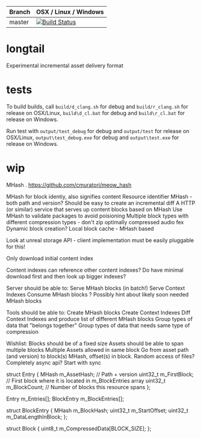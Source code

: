 |Branch      | OSX / Linux / Windows |
|------------|-----------------------|
|master      | [![Build Status](https://travis-ci.org/DanEngelbrecht/longtail.svg?branch=master)](https://travis-ci.org/DanEngelbrecht/longtail?branch=master) |

# longtail
Experimental incremental asset delivery format

# tests
To build builds, call `build/d_clang.sh` for debug and `build/r_clang.sh` for release on OSX/Linux, `build\d_cl.bat` for debug and `build\r_cl.bat` for release on Windows.

Run test with `output/test_debug` for debug and `output/test` for release on OSX/Linux, `output\test_debug.exe` for debug and `output\test.exe` for release on Windows.

# wip
MHash . https://github.com/cmuratori/meow_hash

MHash for block identiy, also signifies content
Resource identifier MHash - both path and version?
Should be easy to create an incremental diff
A HTTP (or similar) service that serves up content blocks based on MHash
Use MHash to validate packages to avoid poisioning
Multiple block types with different compression types - don't zip optimally compressed audio fex
Dynamic block creation?
Local block cache - MHash based

Look at unreal storage API - client implementation must be easily pluggable for this!

Only download initial content index

Content indexes can reference other content indexes? Do have minimal download first and then look up bigger indexes?

Server should be able to:
    Serve MHash blocks (in batch!)
    Serve Context Indexes
    Consume MHash blocks
    ? Possibly hint about likely soon needed MHash blocks

Tools should be able to:
    Create MHash blocks
    Create Context Indexes
    Diff Context Indexes and produce list of different MHash blocks
    Group types of data that "belongs together"
    Group types of data that needs same type of compression

Wishlist:
    Blocks should be of a fixed size
    Assets should be able to span multiple blocks
    Multiple Assets allowed in same block
    Go from asset path (and version) to block(s) MHash, offset(s) in block.
    Random access of files?
    Completely async api? Start with sync

struct Entry
{
    MHash m_AssetHash; // Path + version
    uint32_t m_FirstBlock; // First block where it is located in m_BlockEntries array
    uint32_t m_BlockCount; // Number of blocks this resource spans
};

Entry m_Entries[];
BlockEntry m_BlockEntries[];

struct BlockEntry
{
    MHash m_BlockHash;
    uint32_t m_StartOffset;
    uint32_t m_DataLengthInBlock;
};

struct Block
{
    uint8_t m_CompressedData[BLOCK_SIZE];
};
